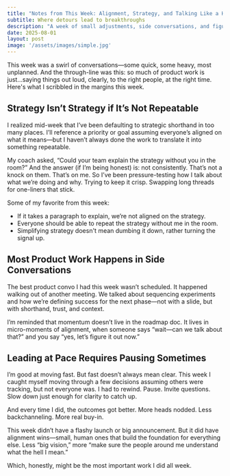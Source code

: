 ```yaml
---
title: "Notes from This Week: Alignment, Strategy, and Talking Like a Human"
subtitle: Where detours lead to breakthroughs
description: "A week of small adjustments, side conversations, and figuring out what clarity really means."
date: 2025-08-01
layout: post
image: '/assets/images/simple.jpg'
---
```


This week was a swirl of conversations—some quick, some heavy, most unplanned. And the through-line was this: so much of product work is just...saying things out loud, clearly, to the right people, at the right time. Here's what I scribbled in the margins this week.

<h2>Strategy Isn’t Strategy if It’s Not Repeatable</h2>
I realized mid-week that I’ve been defaulting to strategic shorthand in too many places. I’ll reference a priority or goal assuming everyone’s aligned on what it means—but I haven’t always done the work to translate it into something repeatable.

My coach asked, “Could your team explain the strategy without you in the room?” And the answer (if I’m being honest) is: not consistently. That’s not a knock on them. That’s on me. So I’ve been pressure-testing how I talk about what we’re doing and why. Trying to keep it crisp. Swapping long threads for one-liners that stick.

Some of my favorite from this week:

<ul>
  <li>If it takes a paragraph to explain, we’re not aligned on the strategy.</li>
  <li>Everyone should be able to repeat the strategy without me in the room.</li>
  <li>Simplifying strategy doesn't mean dumbing it down, rather turning the signal up.</li>
</ul>

<h2>Most Product Work Happens in Side Conversations</h2>
The best product convo I had this week wasn’t scheduled. It happened walking out of another meeting. We talked about sequencing experiments and how we’re defining success for the next phase—not with a slide, but with shorthand, trust, and context.

I’m reminded that momentum doesn’t live in the roadmap doc. It lives in micro-moments of alignment, when someone says “wait—can we talk about that?” and you say “yes, let’s figure it out now.”

<h2>Leading at Pace Requires Pausing Sometimes</h2>
I’m good at moving fast. But fast doesn’t always mean clear. This week I caught myself moving through a few decisions assuming others were tracking, but not everyone was. I had to rewind. Pause. Invite questions. Slow down just enough for clarity to catch up.

And every time I did, the outcomes got better. More heads nodded. Less backchanneling. More real buy-in.

This week didn’t have a flashy launch or big announcement. But it did have alignment wins—small, human ones that build the foundation for everything else. Less “big vision,” more “make sure the people around me understand what the hell I mean.”

Which, honestly, might be the most important work I did all week.
